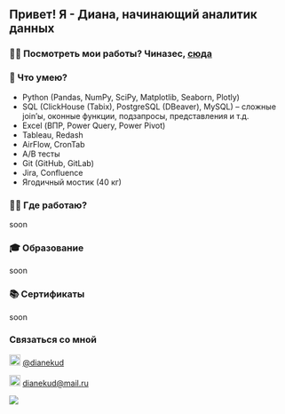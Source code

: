 ## Привет! Я - Диана, начинающий аналитик данных 

### 👩‍🏭 Посмотреть мои работы? Чиназес, [сюда](https://github.com/dianekud/analyst)

### 🥷 Что умею?

- Python (Pandas, NumPy, SciPy, Matplotlib, Seaborn, Plotly)
- SQL (ClickHouse (Tabix), PostgreSQL (DBeaver), MySQL) – сложные join’ы, оконные функции, подзапросы, представления и т.д.
- Excel (ВПР, Power Query, Power Pivot)
- Tableau, Redash
- AirFlow, CronTab
- A/B тесты
- Git (GitHub, GitLab)
- Jira, Confluence
- Ягодичный мостик (40 кг)

### 🏊‍♀️ Где работаю?
soon

### 🎓 Образование
soon

### 📚 Сертификаты
soon

### Связаться со мной
[<kbd><img src="https://companieslogo.com/img/orig/telegram-app-cdf6a49f.png?t=1720244494" width="20" height="20" /></kbd>](https://t.me/dianekud) [@dianekud](https://t.me/dianekud)

<kbd><img src="https://cdn.icon-icons.com/icons2/2389/PNG/512/mail_ru_logo_icon_145089.png" 
width="20" 
height="20" /></kbd> dianekud@mail.ru

<img src="https://media2.giphy.com/media/v1.Y2lkPTc5MGI3NjExejh4Y3NpMXEwZXlwbjJpNjlva3pubDBzNG04N3B5eG42Zm1mZmk5dCZlcD12MV9pbnRlcm5hbF9naWZfYnlfaWQmY3Q9Zw/5exwXWg9u7yow/giphy.webp">

